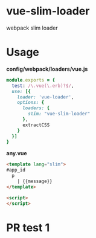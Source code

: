 # vue-slim-loader
webpack slim loader

# Usage

**config/webpack/loaders/vue.js**
```ruby
module.exports = {
  test: /\.vue(\.erb)?$/,
  use: [{
    loader: 'vue-loader',
    options: {
      loaders: {
        slim: "vue-slim-loader"
      },
      extractCSS
    }
  }]
}
```

**any.vue**
```html
<template lang="slim">
#app_id
  p
    | {{message}}
</template>

<script>
</script>
```

# PR test 1
